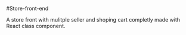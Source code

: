 #Store-front-end

A store front with mulitple seller and shoping cart completly made with React class component.
